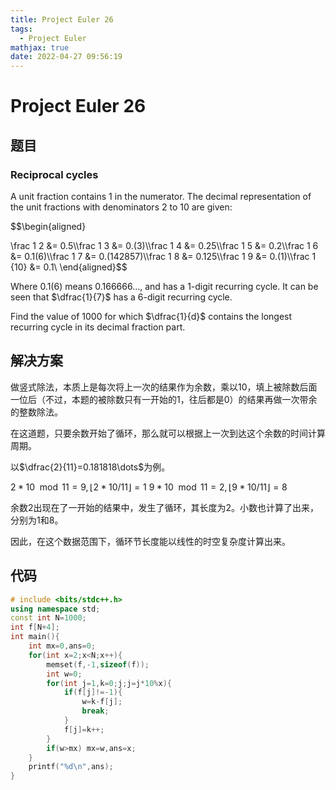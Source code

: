 ```yaml
---
title: Project Euler 26
tags:
  - Project Euler
mathjax: true
date: 2022-04-27 09:56:19
---
```


<escape><!-- more --></escape>

# Project Euler 26
## 题目
### Reciprocal cycles
A unit fraction contains $1$ in the numerator. The decimal representation of the unit fractions with denominators $2$ to $10$ are given:

$$\begin{aligned}

\frac 1 2 &= 0.5\\\frac 1 3 &= 0.(3)\\\frac 1 4 &= 0.25\\\frac 1 5 &= 0.2\\\frac 1 6 &= 0.1(6)\\\frac 1 7 &= 0.(142857)\\\frac 1 8 &= 0.125\\\frac 1 9 &= 0.(1)\\\frac 1 {10} &= 0.1\\
\end{aligned}$$

Where $0.1(6)$ means $0.166666\ldots$, and has a $1$-digit recurring cycle. It can be seen that $\dfrac{1}{7}$ has a $6$-digit recurring cycle.

Find the value of $1000$ for which $\dfrac{1}{d}$ contains the longest recurring cycle in its decimal fraction part.

## 解决方案
做竖式除法，本质上是每次将上一次的结果作为余数，乘以$10$，填上被除数后面一位后（不过，本题的被除数只有一开始的1，往后都是$0$）的结果再做一次带余的整数除法。

在这道题，只要余数开始了循环，那么就可以根据上一次到达这个余数的时间计算周期。

以$\dfrac{2}{11}=0.181818\dots$为例。

$2* 10 \mod 11 = 9,\lfloor2 * 10 / 11\rfloor = 1$
$9* 10 \mod 11 = 2,\lfloor9 * 10 / 11\rfloor = 8$

余数$2$出现在了一开始的结果中，发生了循环，其长度为$2$。小数也计算了出来，分别为$1$和$8$。

因此，在这个数据范围下，循环节长度能以线性的时空复杂度计算出来。

## 代码

```C++
# include <bits/stdc++.h>
using namespace std;
const int N=1000;
int f[N+4];
int main(){
    int mx=0,ans=0;
    for(int x=2;x<N;x++){
        memset(f,-1,sizeof(f));
        int w=0;
        for(int j=1,k=0;j;j=j*10%x){
            if(f[j]!=-1){
                w=k-f[j];
                break;
            }
            f[j]=k++;
        }
        if(w>mx) mx=w,ans=x;
    }
    printf("%d\n",ans);
}
```